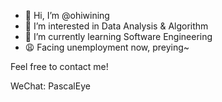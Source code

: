 - 👋 Hi, I’m @ohiwining
- 👀 I’m interested in Data Analysis & Algorithm
- 🌱 I’m currently learning Software Engineering
- 😩 Facing unemployment now, preying~

Feel free to contact me!

WeChat: PascalEye

